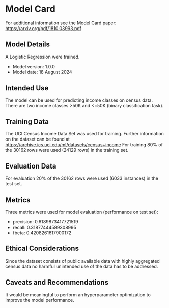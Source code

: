 # Model Card

For additional information see the Model Card paper: https://arxiv.org/pdf/1810.03993.pdf

## Model Details
A Logistic Regression were trained.

* Model version: 1.0.0
* Model date: 18 August 2024

## Intended Use
The model can be used for predicting income classes on census data. There are two income classes >50K and <=50K (binary classification task).

## Training Data
The UCI Census Income Data Set was used for training. Further information on the dataset can be found at https://archive.ics.uci.edu/ml/datasets/census+income
For training 80% of the 30162 rows were used (24129 rows) in the training set.

## Evaluation Data
For evaluation 20% of the 30162 rows were used (6033 instances) in the test set.

## Metrics
Three metrics were used for model evaluation (performance on test set):
* precision: 0.6189873417721519
* recall: 0.31877444589308995
* fbeta: 0.4208261617900172

## Ethical Considerations
Since the dataset consists of public available data with highly aggregated census data no harmful unintended use of the data has to be addressed.

## Caveats and Recommendations
It would be meaningful to perform an hyperparameter optimization to improve the model performance.